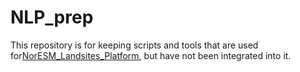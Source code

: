 # NLP_prep

This repository is for keeping scripts and tools that are used for[NorESM_Landsites_Platform](https://github.com/NorESMhub/NorESM_LandSites_Platform), 
but have not been integrated into it.

